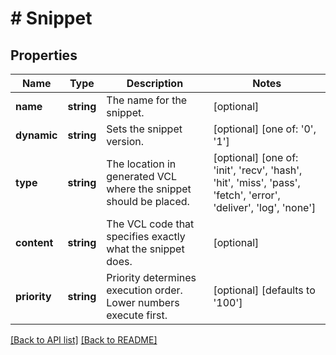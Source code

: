 # # Snippet

## Properties

Name | Type | Description | Notes
------------ | ------------- | ------------- | -------------
**name** | **string** | The name for the snippet. | [optional] 
**dynamic** | **string** | Sets the snippet version. | [optional]  [one of: '0', '1']
**type** | **string** | The location in generated VCL where the snippet should be placed. | [optional]  [one of: 'init', 'recv', 'hash', 'hit', 'miss', 'pass', 'fetch', 'error', 'deliver', 'log', 'none']
**content** | **string** | The VCL code that specifies exactly what the snippet does. | [optional] 
**priority** | **string** | Priority determines execution order. Lower numbers execute first. | [optional]  [defaults to '100']


[[Back to API list]](../../README.md#endpoints) [[Back to README]](../../README.md)
